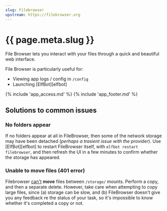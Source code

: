 ```yaml
---
slug: Filebrowser
upstream: https://filebrowser.org
---
```


# {{ page.meta.slug }}

File Browser lets you interact with your files through a quick and beautiful web interface.

File Browser is particularly useful for:

* Viewing app logs / config in `/config`
* Launching [ElfBot][elfbot]

{% include 'app_access.md' %}
{% include 'app_footer.md' %}

## Solutions to common issues

### No folders appear

If no folders appear at all in FileBrowser, then some of the network storage may have been detached (*perhaps a trasient issue with the provider*). Use [ElfBot][elfbot] to restart FileBrowser itself, with `elfbot restart filebrowser`, and then refresh the UI in a few minutes to confirm whether the storage has appeared.

### Unable to move files (401 error)

Filebrowser [can't](https://github.com/filebrowser/filebrowser/issues/1177#issuecomment-740522710) **move** files between `/storage/` mounts. Perform a copy, and then a separate delete. However, take care when attempting to copy large files, since (a) storage can be slow, and (b) FileBrowser doesn't give you any feedback re the status of your task, so it's impossible to know whether it's completed a copy or not.